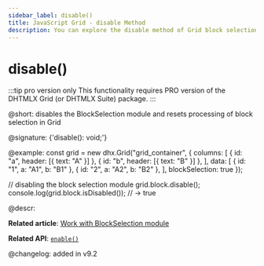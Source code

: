 ```yaml
---
sidebar_label: disable()
title: JavaScript Grid - disable Method 
description: You can explore the disable method of Grid block selection in the documentation of the DHTMLX JavaScript UI library. Browse developer guides and API reference, try out code examples and live demos, and download a free 30-day evaluation version of DHTMLX Suite.
---
```


# disable()

:::tip pro version only 
This functionality requires PRO version of the DHTMLX Grid (or DHTMLX Suite) package.
:::

@short: disables the BlockSelection module and resets processing of block selection in Grid

@signature: {'disable(): void;'}

@example:
const grid = new dhx.Grid("grid_container", {
    columns: [
        { id: "a", header: [{ text: "A" }] },
        { id: "b", header: [{ text: "B" }] },
    ],
    data: [
        { id: "1", a: "A1", b: "B1" },
        { id: "2", a: "A2", b: "B2" },
    ],
    blockSelection: true
});

// disabling the block selection module
grid.block.disable();
console.log(grid.block.isDisabled()); // -> true

@descr:

**Related article**: [Work with BlockSelection module](grid/usage_blockselection.md)

**Related API**: [`enable()`](grid/api/blockselection/enable_method.md)

@changelog:
added in v9.2